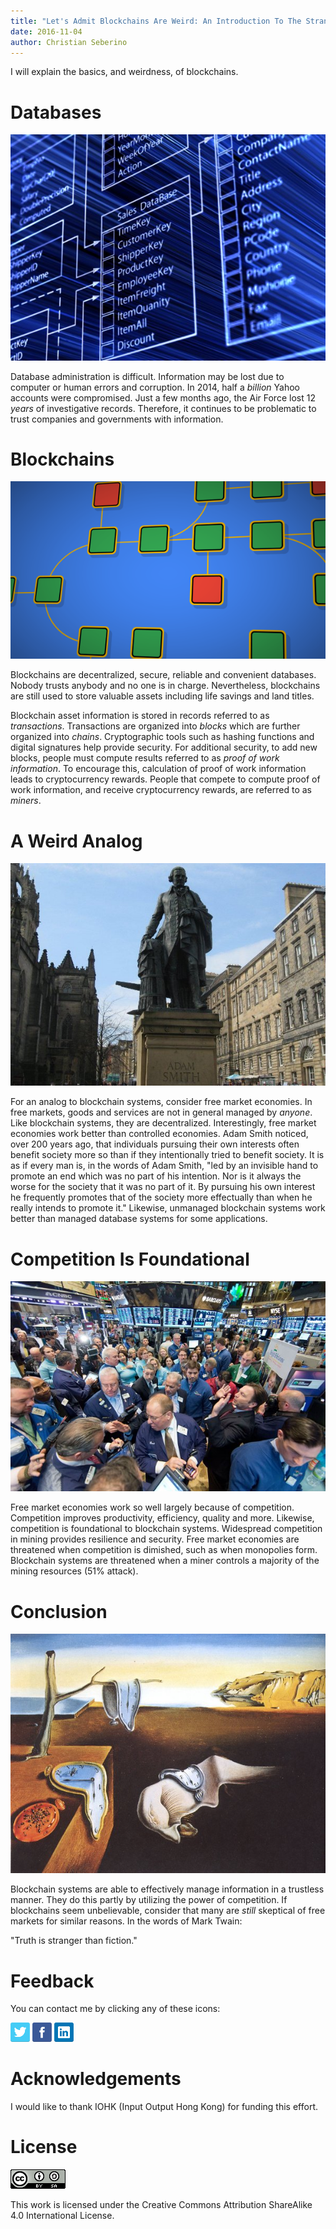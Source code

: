 ```yaml
---
title: "Let's Admit Blockchains Are Weird: An Introduction To The Strangeness"
date: 2016-11-04
author: Christian Seberino
---
```


I will explain the basics, and weirdness, of blockchains.

# Databases

![database](./8f6b7c4c79.jpg)

Database administration is difficult.  Information may be lost due to computer or human errors and corruption.  In 2014, half a *billion* Yahoo accounts were compromised.  Just a few months ago, the Air Force lost 12 *years* of investigative records.  Therefore, it continues to be problematic to trust companies and governments with information.

# Blockchains

![blockchain](./8f27a142e5.png)

Blockchains are decentralized, secure, reliable and convenient databases.  Nobody trusts anybody and no one is in charge.  Nevertheless, blockchains are still used to store valuable assets including life savings and land titles.

Blockchain asset information is stored in records referred to as *transactions*.  Transactions are organized into *blocks* which are further organized into *chains*.  Cryptographic tools such as hashing functions and digital signatures help provide security.  For additional security, to add new blocks, people must compute results referred to as *proof of work information*.  To encourage this, calculation of proof of work information leads to cryptocurrency rewards.  People that compete to compute proof of work information, and receive cryptocurrency rewards, are referred to as *miners*.

# A Weird Analog

![smith](./929126b195.jpg)

For an analog to blockchain systems, consider free market economies.  In free markets, goods and services are not in general managed by *anyone*.  Like blockchain systems, they are decentralized.  Interestingly, free market economies work better than controlled economies.  Adam Smith noticed, over 200 years ago, that individuals pursuing their own interests often benefit society more so than if they intentionally tried to benefit society.  It is as if every man is, in the words of Adam Smith, "led by an invisible hand to promote an end which was no part of his intention. Nor is it always the worse for the society that it was no part of it. By pursuing his own interest he frequently promotes that of the society more effectually than when he really intends to promote it."  Likewise, unmanaged blockchain systems work better than managed database systems for some applications.

# Competition Is Foundational

![trading](./8f298eaef5.jpg)

Free market economies work so well largely because of competition.  Competition improves productivity, efficiency, quality and more.  Likewise, competition is foundational to blockchain systems.  Widespread competition in mining provides resilience and security.  Free market economies are threatened when competition is dimished, such as when monopolies form.  Blockchain systems are threatened when a miner controls a majority of the mining resources (51% attack).

# Conclusion

![dali](./95d3b10b77.jpg)

Blockchain systems are able to effectively manage information in a trustless manner.  They do this partly by utilizing the power of competition.  If blockchains seem unbelievable, consider that many are *still* skeptical of  free markets for similar reasons.  In the words of Mark Twain:

"Truth is stranger than fiction."

# Feedback

You can contact me by clicking any of these icons:

[![twitter](./fcbc8685c1.png)](https://twitter.com/chris_seberino) [![facebook](./fcbc627df9.png)](https://www.facebook.com/cseberino) [![linkedin](./fcbcf09c9e.png)](https://www.linkedin.com/in/christian-seberino-776897110)


# Acknowledgements

I would like to thank IOHK (Input Output Hong Kong) for funding this effort.

# License

![license](./88x31.png)

This work is licensed under the Creative Commons Attribution ShareAlike 4.0 International License.
